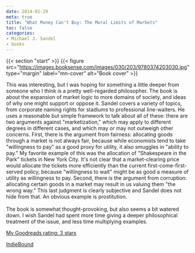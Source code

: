 ```yaml
---
date: 2014-01-29
meta: true
title: "What Money Can't Buy: The Moral Limits of Markets"
toc: false
categories:
- Michael J. Sandel
- books
---
```


{{< section "start" >}}
{{< figure src="https://images.booksense.com/images/030/203/9780374203030.jpg" type="margin" label="mn-cover" alt="Book cover" >}}

This was interesting, but I was hoping for something a little deeper from someone who I think is a pretty well-regarded philosopher. The book is about the expansion of market logic to more domains of society, and ideas of why one might support or oppose it. Sandel covers a variety of topics, from corporate naming rights for stadiums to professional line-waiters. He uses a reasonable but simple framework to talk about all of these: there are two arguments against "marketization," which may apply to different degrees in different cases, and which may or may not outweigh other concerns. First, there is the argument from fairness: allocating goods through a market is not always fair, because while economists tend to take "willingness to pay" as a good proxy for utility, it also smuggles in "ability to pay." My favorite example of this was the allocation of "Shakespeare in the Park" tickets in New York City. It's not clear that a market-clearing price would allocate the tickets more efficiently than the current first-come-first-served policy, because "willingness to wait" might be as good a measure of utility as willingness to pay. Second, there is the argument from corruption: allocating certain goods in a market may result in us valuing them "the wrong way." This last judgment is clearly subjective and Sandel does not hide from that. An obvious example is prostitution. <br /><br />The book is somewhat thought-provoking, but also seems a bit watered down. I wish Sandel had spent more time giving a deeper philosophical treatment of the issue, and less time multiplying examples.

[My Goodreads rating: 3 stars](https://www.goodreads.com/review/show/834311549)  

[IndieBound](https://www.indiebound.org/book/9780374203030)
